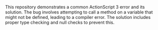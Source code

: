 This repository demonstrates a common ActionScript 3 error and its solution. The bug involves attempting to call a method on a variable that might not be defined, leading to a compiler error. The solution includes proper type checking and null checks to prevent this.